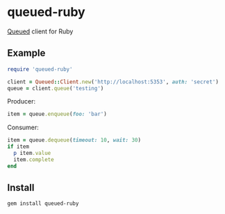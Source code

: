 queued-ruby
===

[Queued](http://github.com/scttnlsn/queued) client for Ruby

Example
---

```ruby
require 'queued-ruby'

client = Queued::Client.new('http://localhost:5353', auth: 'secret')
queue = client.queue('testing')
```

Producer:

```ruby
item = queue.enqueue(foo: 'bar')
```

Consumer:

```ruby
item = queue.dequeue(timeout: 10, wait: 30)
if item
  p item.value
  item.complete
end
```

Install
---

    gem install queued-ruby